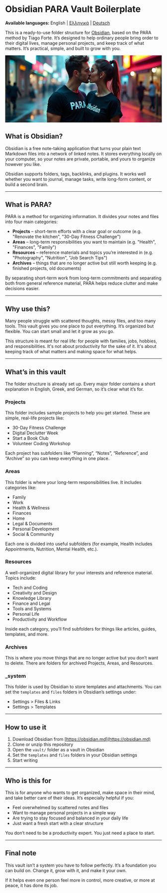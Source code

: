 # Obsidian PARA Vault Boilerplate

**Available languages:** English | [Ελληνικά](README.el.md) | [Deutsch](README.de.md)

This is a ready-to-use folder structure for [Obsidian](https://obsidian.md), based on the PARA method by Tiago Forte. It’s designed to help ordinary people bring order to their digital lives, manage personal projects, and keep track of what matters. It’s practical, simple, and built to grow with you.

![Splash](splash.webp)

## What is Obsidian?

Obsidian is a free note-taking application that turns your plain text Markdown files into a network of linked notes. It stores everything locally on your computer, so your notes are private, portable, and yours to organize however you like.

Obsidian supports folders, tags, backlinks, and plugins. It works well whether you want to journal, manage tasks, write long-form content, or build a second brain.

---

## What is PARA?

PARA is a method for organizing information. It divides your notes and files into four main categories:

- **Projects** – short-term efforts with a clear goal or outcome (e.g. "Renovate the kitchen", "30-Day Fitness Challenge")
- **Areas** – long-term responsibilities you want to maintain (e.g. "Health", "Finances", "Family")
- **Resources** – reference materials and topics you’re interested in (e.g. "Photography", "Nutrition", "Job Search Tips")
- **Archives** – things that are no longer active but still worth keeping (e.g. finished projects, old documents)

By separating short-term work from long-term commitments and separating both from general reference material, PARA helps reduce clutter and make decisions easier.

---

## Why use this?

Many people struggle with scattered thoughts, messy files, and too many tools. This vault gives you one place to put everything. It’s organized but flexible. You can start small and let it grow as you go.

This structure is meant for real life: for people with families, jobs, hobbies, and responsibilities. It's not about productivity for the sake of it. It's about keeping track of what matters and making space for what helps.

---

## What’s in this vault

The folder structure is already set up. Every major folder contains a short explanation in English, Greek, and German, so it’s clear what it’s for.

### Projects

This folder includes sample projects to help you get started. These are simple, real-life projects like:

- 30-Day Fitness Challenge
- Digital Declutter Week
- Start a Book Club
- Volunteer Coding Workshop

Each project has subfolders like “Planning”, “Notes”, “Reference”, and “Archive” so you can keep everything in one place.

### Areas

This folder is where your long-term responsibilities live. It includes categories like:

- Family
- Work
- Health & Wellness
- Finances
- Home
- Legal & Documents
- Personal Development
- Social & Community

Each one is divided into useful subfolders (for example, Health includes Appointments, Nutrition, Mental Health, etc.).

### Resources

A well-organized digital library for your interests and reference material. Topics include:

- Tech and Coding
- Creativity and Design
- Knowledge Library
- Finance and Legal
- Tools and Systems
- Personal Life
- Productivity and Workflow

Inside each category, you’ll find subfolders for things like articles, guides, templates, and more.

### Archives

This is where you move things that are no longer active but you don’t want to delete. There are folders for archived Projects, Areas, and Resources.

### _system

This folder is used by Obsidian to store templates and attachments. You can set the `templates` and `files` folders in Obsidian’s settings under:

- Settings > Files & Links
- Settings > Templates

---

## How to use it

1. Download Obsidian from [https://obsidian.md](https://obsidian.md)
2. Clone or unzip this repository
3. Open the `vault/` folder as a vault in Obsidian
4. Set the `templates` and `files` folders in your Obsidian settings
5. Start writing

---

## Who is this for

This is for anyone who wants to get organized, make space in their mind, and take better care of their ideas. It’s especially helpful if you:

- Feel overwhelmed by scattered notes and files
- Want to manage personal projects in a simple way
- Are trying to stay focused and balanced in your daily life
- Just want a fresh start with a clear structure

You don’t need to be a productivity expert. You just need a place to start.

---

## Final note

This vault isn’t a system you have to follow perfectly. It’s a foundation you can build on. Change it, grow with it, and make it your own.

If it helps even one person feel more in control, more creative, or more at peace, it has done its job.
